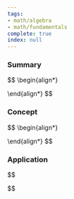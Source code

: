 ```yaml
---
tags:
- math/algebra
- math/fundamentals
complete: true
index: null
---
```

### Summary
$$
\begin{align*}

\end{align*}
$$
### Concept
$$
\begin{align*}

\end{align*}
$$
### Application
$$

$$